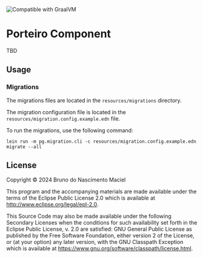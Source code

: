 ![Compatible with GraalVM](https://img.shields.io/badge/compatible_with-GraalVM-green)

# Porteiro Component

TBD

## Usage

### Migrations

The migrations files are located in the `resources/migrations` directory.

The migration configuration file is located in the `resources/migration.config.example.edn` file.

To run the migrations, use the following command:

```lein run -m pg.migration.cli -c resources/migration.config.example.edn migrate --all```

## License

Copyright © 2024 Bruno do Nascimento Maciel

This program and the accompanying materials are made available under the
terms of the Eclipse Public License 2.0 which is available at
http://www.eclipse.org/legal/epl-2.0.

This Source Code may also be made available under the following Secondary
Licenses when the conditions for such availability set forth in the Eclipse
Public License, v. 2.0 are satisfied: GNU General Public License as published by
the Free Software Foundation, either version 2 of the License, or (at your
option) any later version, with the GNU Classpath Exception which is available
at https://www.gnu.org/software/classpath/license.html.
